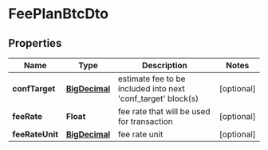 # FeePlanBtcDto

## Properties
Name | Type | Description | Notes
------------ | ------------- | ------------- | -------------
**confTarget** | [**BigDecimal**](BigDecimal.md) | estimate fee to be included into next &#x27;conf_target&#x27; block(s) |  [optional]
**feeRate** | **Float** | fee rate that will be used for transaction |  [optional]
**feeRateUnit** | [**BigDecimal**](BigDecimal.md) | fee rate unit |  [optional]
